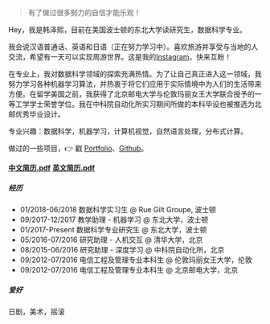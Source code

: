 > 有了做过很多努力的自信才能乐观！

Hey，我是韩泽熙，目前在美国波士顿的东北大学读研究生，数据科学专业。

我会说汉语普通话、英语和日语（正在努力学习中）。喜欢旅游并享受与当地的人交流，希望有一天可以实现周游世界。这是我的[Instagram](https://www.instagram.com/bloomingliam/)，快来互粉！

在专业上，我对数据科学领域的探索充满热情。为了让自己真正进入这一领域，我努力学习各种机器学习算法，并热衷于将它们应用于实际情境中为人们的生活带来方便。在留学美国之前，我获得了北京邮电大学与伦敦玛丽女王大学联合授予的一等工学学士荣誉学位。我在中科院自动化所实习期间所做的本科毕设也被推选为北邮优秀毕业设计。

专业兴趣：数据科学，机器学习，计算机视觉，自然语言处理，分布式计算。

做过的一些项目，👉 戳 [Portfolio](/blog/portfolio)、[Github](http://github.com/zexihan)。 

[__中文简历.pdf__](/blog/docs/简历_韩泽熙.pdf)
[__英文简历.pdf__](/blog/docs/Resume_Zexi_Han.pdf)

##### 经历

- 01/2018-06/2018 数据科学实习生 @ Rue Gilt Groupe, 波士顿
- 09/2017-12/2017 教学助理 - 机器学习 @ 东北大学，波士顿
- 01/2017-Present 数据科学专业研究生 @ 东北大学，波士顿
- 05/2016-07/2016 研究助理 - 人机交互 @ 清华大学，北京
- 08/2015-06/2016 研究助理 - 深度学习 @ 中科院自动化所，北京
- 09/2012-07/2016 电信工程及管理专业本科生 @ 伦敦玛丽女王大学，伦敦
- 09/2012-07/2016 电信工程及管理专业本科生 @ 北京邮电大学，北京

##### 爱好

日剧，美术，摇滚

